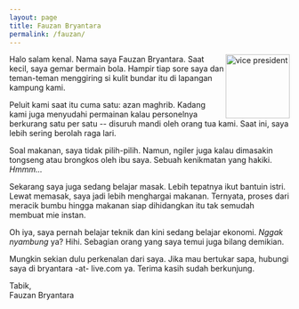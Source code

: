 ```yaml
---
layout: page
title: Fauzan Bryantara
permalink: /fauzan/
---
```


<img src="https://66.media.tumblr.com/avatar_dea2ae3ffe9b_128.pnj"
     alt="vice president"
     align="right" width="115px"/>Halo salam kenal. Nama saya Fauzan Bryantara. Saat kecil, saya gemar bermain bola. Hampir tiap sore saya dan teman-teman menggiring si kulit bundar itu di lapangan kampung kami. 

Peluit kami saat itu cuma satu: azan maghrib. Kadang kami juga menyudahi permainan kalau personelnya berkurang satu per satu -- disuruh mandi oleh orang tua kami. Saat ini, saya lebih sering berolah raga lari.

Soal makanan, saya tidak pilih-pilih. Namun, ngiler juga kalau dimasakin tongseng atau brongkos oleh ibu saya. Sebuah kenikmatan yang hakiki. _Hmmm..._

Sekarang saya juga sedang belajar masak. Lebih tepatnya ikut bantuin istri. Lewat memasak, saya jadi lebih menghargai makanan. Ternyata, proses dari meracik bumbu hingga makanan siap dihidangkan itu tak semudah membuat mie instan.

Oh iya, saya pernah belajar teknik dan kini sedang belajar ekonomi. _Nggak nyambung_ ya? Hihi. Sebagian orang yang saya temui juga bilang demikian.

Mungkin sekian dulu perkenalan dari saya. Jika mau bertukar sapa, hubungi saya di bryantara -at- live.com ya. Terima kasih sudah berkunjung.

Tabik,  <br/>Fauzan Bryantara
